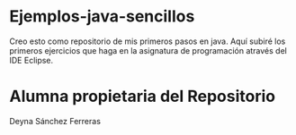 # Ejemplos-java-sencillos
Creo esto como repositorio de mis primeros pasos en java. Aquí subiré los primeros ejercicios que haga en la asignatura de programación através del IDE Eclipse.

# Alumna propietaria del Repositorio
Deyna Sánchez Ferreras
